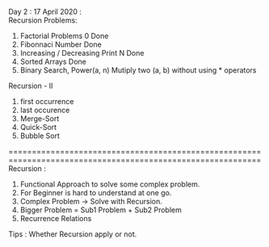 Day 2 : 17 April 2020 :  
Recursion Problems: 

1. Factorial Problems 0 Done 
2. Fibonnaci Number Done 
3. Increasing / Decreasing Print N  Done 
4. Sorted Arrays Done 
5. Binary Search, Power(a, n) Mutiply two (a, b) without using * operators  


Recursion - II 
1. first occurrence 
2. last occurence 
3. Merge-Sort 
4. Quick-Sort 
5. Bubble Sort  

============================================================================================================ 
Recursion : 
1. Functional Approach to solve some complex problem. 
2. For Beginner is hard to understand at one go. 
3. Complex Problem -> Solve with Recursion.  
4. Bigger Problem = Sub1 Problem + Sub2 Problem
5. Recurrence Relations 

Tips : Whether Recursion apply or not. 